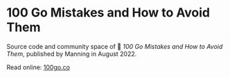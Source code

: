 # 100 Go Mistakes and How to Avoid Them

Source code and community space of 📖 _100 Go Mistakes and How to Avoid Them_, published by Manning in August 2022.

Read online: [100go.co](https://teivah.github.io/100-go-mistakes/)
